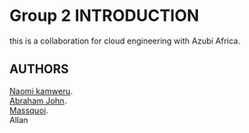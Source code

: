# Group 2  INTRODUCTION 
this is a collaboration for cloud engineering with Azubi Africa.
## AUTHORS 
[Naomi kamweru](https://github.com/Kamwerunaomi).<br>
[Abraham John](https://github.com/Jabrahamjohn).<br>
[Massquoi](https://github.com/Krop1212).
<br>
Allan
